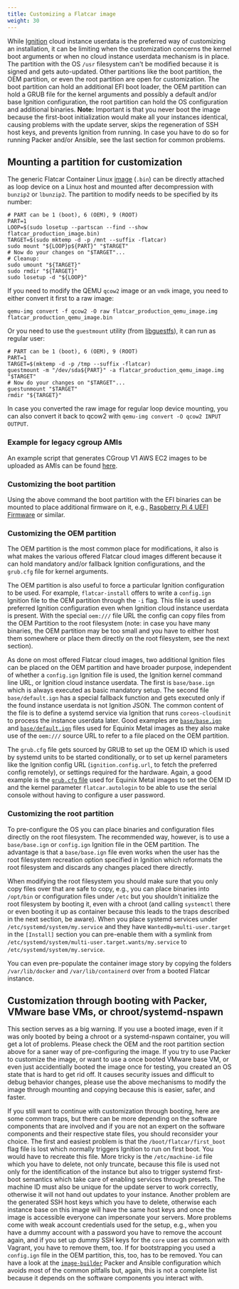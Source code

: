 ```yaml
---
title: Customizing a Flatcar image
weight: 30
---
```


While [Ignition][ignition] cloud instance userdata is the preferred way of customizing an installation, it can be limiting when the customization concerns the kernel boot arguments or when no cloud instance userdata mechanism is in place.
The partition with the OS `/usr` filesystem can't be modified because it is signed and gets auto-updated.
Other partitions like the boot partition, the OEM partition, or even the root partition are open for customization.
The boot partition can hold an additional EFI boot loader, the OEM partition can hold a GRUB file for the kernel arguments and possibly a default and/or base Ignition configuration, the root partition can hold the OS configuration and additional binaries.
**Note:** Important is that you never boot the image because the first-boot initialization would make all your instances identical, causing problems with the update server, skips the regeneration of SSH host keys, and prevents Ignition from running. In case you have to do so for running Packer and/or Ansible, see the last section for common problems.

## Mounting a partition for customization

The generic Flatcar Container Linux [image](https://stable.release.flatcar-linux.net/amd64-usr/current/flatcar_production_image.bin.bz2) (`.bin`) can be directly attached as loop device on a Linux host and mounted after decompression with `bunzip2` or `lbunzip2`. The partition to modify needs to be specified by its number:

```shell
# PART can be 1 (boot), 6 (OEM), 9 (ROOT)
PART=1
LOOP=$(sudo losetup --partscan --find --show flatcar_production_image.bin)
TARGET=$(sudo mktemp -d -p /mnt --suffix -flatcar)
sudo mount "${LOOP}p${PART}" "$TARGET"
# Now do your changes on "$TARGET"...
# Cleanup:
sudo umount "${TARGET}"
sudo rmdir "${TARGET}"
sudo losetup -d "${LOOP}"
```

If you need to modify the QEMU `qcow2` image or an `vmdk` image, you need to either convert it first to a raw image:

```shell
qemu-img convert -f qcow2 -O raw flatcar_production_qemu_image.img flatcar_production_qemu_image.bin
```

Or you need to use the `guestmount` utility (from [libguestfs](https://libguestfs.org/)), it can run as regular user:

```
# PART can be 1 (boot), 6 (OEM), 9 (ROOT)
PART=1
TARGET=$(mktemp -d -p /tmp --suffix -flatcar)
guestmount -m "/dev/sda${PART}" -a flatcar_production_qemu_image.img "$TARGET"
# Now do your changes on "$TARGET"...
guestunmount "$TARGET"
rmdir "${TARGET}"
```

In case you converted the raw image for regular loop device mounting, you can also convert it back to qcow2 with `qemu-img convert -O qcow2 INPUT OUTPUT`.

### Example for legacy cgroup AMIs

An example script that generates CGroup V1 AWS EC2 images to be uploaded as AMIs can be found [here](https://raw.githubusercontent.com/flatcar/flatcar-docs/main/create_cgroupv1_ami.sh).

### Customizing the boot partition

Using the above command the boot partition with the EFI binaries can be mounted to place additional firmware on it, e.g., [Raspberry Pi 4 UEFI Firmware](https://github.com/pftf/RPi4/releases/) or similar.

### Customizing the OEM partition

The OEM partition is the most common place for modifications, it also is what makes the various offered Flatcar cloud images different because it can hold mandatory and/or fallback Ignition configurations, and the `grub.cfg` file for kernel arguments.

The OEM partition is also useful to force a particular Ignition configuration to be used.
For example, `flatcar-install` offers to write a `config.ign` Ignition file to the OEM partition through the `-i` flag.
This file is used as preferred Ignition configuration even when Ignition cloud instance userdata is present. With the special `oem:///` file URL the config can copy files from the OEM Partition to the root filesystem (note: in case you have many binaries, the OEM partition may be too small and you have to either host them somewhere or place them directly on the root filesystem, see the next section).

As done on most offered Flatcar cloud images, two additional Ignition files can be placed on the OEM partition and have broader purpose, independent of whether a `config.ign` Ignition file is used, the Ignition kernel command line URL, or Ignition cloud instance userdata.
The first is `base/base.ign` which is always executed as basic mandatory setup.
The second file `base/default.ign` has a special fallback function and gets executed only if the found instance userdata is not Ignition JSON.
The common content of the file is to define a systemd service via Ignition that runs `coreos-cloudinit` to process the instance userdata later.
Good examples are [`base/base.ign`](https://github.com/flatcar/coreos-overlay/blob/ad9c06df2c34be3c6d50ffb80f886bdae10b4809/coreos-base/oem-packet/files/base/base.ign) and [`base/default.ign`](https://github.com/flatcar/coreos-overlay/blob/ad9c06df2c34be3c6d50ffb80f886bdae10b4809/coreos-base/oem-packet/files/base/default.ign) files used for Equinix Metal images as they also make use of the `oem:///` source URL to refer to a file placed on the OEM partition.

The `grub.cfg` file gets sourced by GRUB to set up the OEM ID which is used by systemd units to be started conditionally, or to set up kernel parameters like the Ignition config URL (`ignition.config.url`, to fetch the preferred config remotely), or settings required for the hardware.
Again, a good example is the [`grub.cfg` file](https://github.com/flatcar/coreos-overlay/blob/ad9c06df2c34be3c6d50ffb80f886bdae10b4809/coreos-base/oem-packet/files/grub.cfg) used for Equinix Metal images to set the OEM ID and the kernel parameter `flatcar.autologin` to be able to use the serial console without having to configure a user password.

### Customizing the root partition

To pre-configure the OS you can place binaries and configuration files directly on the root filesystem.
The recommended way, however, is to use a `base/base.ign` or `config.ign` Ignition file in the OEM partition.
The advantage is that a `base/base.ign` file even works when the user has the root filesystem recreation option specified in Ignition which reformats the root filesystem and discards any changes placed there directly.

When modifying the root filesystem you should make sure that you only copy files over that are safe to copy, e.g., you can place binaries into `/opt/bin` or configuration files under `/etc` but you shouldn't initialize the root filesystem by booting it, even with a chroot (and calling `systemctl` there or even booting it up as container because this leads to the traps described in the next section, be aware).
When you place systemd services under `/etc/systemd/system/my.service` and they have `WantedBy=multi-user.target` in the `[Install]` section you can pre-enable them with a symlink from `/etc/systemd/system/multi-user.target.wants/my.service` to `/etc/systemd/system/my.service`.

You can even pre-populate the container image story by copying the folders `/var/lib/docker` and `/var/lib/containerd` over from a booted Flatcar instance.

## Customization through booting with Packer, VMware base VMs, or chroot/systemd-nspawn

This section serves as a big warning. If you use a booted image, even if it was only booted by being a chroot or a systemd-nspawn container, you will get a lot of problems.
Please check the OEM and the root partition section above for a saner way of pre-configuring the image.
If you try to use Packer to customize the image, or want to use a once booted VMware base VM, or even just accidentially booted the image once for testing, you created an OS state that is hard to get rid off.
It causes security issues and difficult to debug behavior changes, please use the above mechanisms to modify the image through mounting and copying because this is easier, safer, and faster.

If you still want to continue with customization through booting, here are some common traps, but there can be more depending on the software components that are involved and if you are not an expert on the software components and their respective state files, you should reconsider your choice.
The first and easiest problem is that the `/boot/flatcar/first_boot` flag file is lost which normally triggers Ignition to run on first boot. You would have to recreate this file.
More tricky is the `/etc/machine-id` file which you have to delete, not only truncate, because this file is used not only for the identification of the instance but also to trigger systemd first-boot semantics which take care of enabling services through presets. The machine ID must also be unique for the update server to work correctly, otherwise it will not hand out updates to your instance.
Another problem are the generated SSH host keys which you have to delete, otherwise each instance base on this image will have the same host keys and once the image is accessible everyone can impersonate your servers.
More problems come with weak account credentials used for the setup, e.g., when you have a dummy account with a password you have to remove the account again, and if you set up dummy SSH keys for the `core` user as common with Vagrant, you have to remove them, too. If for bootstrapping you used a `config.ign` file in the OEM partition, this, too, has to be removed.
You can have a look at the [`image-builder`](https://github.com/kubernetes-sigs/image-builder) Packer and Ansible configuration which avoids most of the common pitfalls but, again, this is not a complete list because it depends on the software components you interact with.

[ignition]: ../../provisioning/ignition
